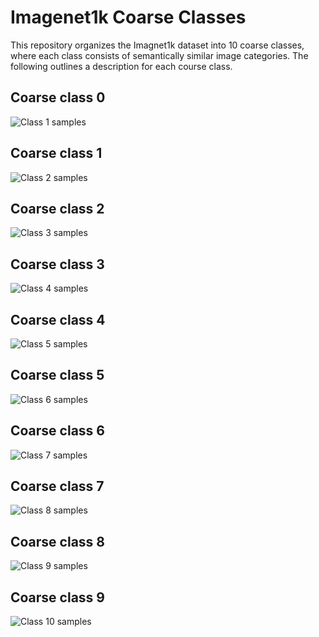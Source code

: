 # Imagenet1k Coarse Classes
This repository organizes the Imagnet1k dataset into 10 coarse classes, where each class consists of semantically similar image categories.
The following outlines a description for each course class.

## Coarse class 0
![Class 1 samples](images/class1_samples.png)
## Coarse class 1
![Class 2 samples](images/class2_samples.png)
## Coarse class 2
![Class 3 samples](images/class3_samples.png)
## Coarse class 3
![Class 4 samples](images/class4_samples.png)
## Coarse class 4
![Class 5 samples](images/class5_samples.png)
## Coarse class 5
![Class 6 samples](images/class6_samples.png)
## Coarse class 6
![Class 7 samples](images/class7_samples.png)
## Coarse class 7
![Class 8 samples](images/class8_samples.png)
## Coarse class 8
![Class 9 samples](images/class9_samples.png)
## Coarse class 9
![Class 10 samples](images/class10_samples.png)


